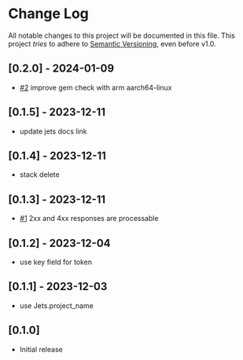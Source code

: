 # Change Log

All notable changes to this project will be documented in this file.
This project *tries* to adhere to [Semantic Versioning](http://semver.org/), even before v1.0.

## [0.2.0] - 2024-01-09
- [#2](https://github.com/rubyonjets/jets-api/pull/2) improve gem check with arm aarch64-linux

## [0.1.5] - 2023-12-11
- update jets docs link

## [0.1.4] - 2023-12-11
- stack delete

## [0.1.3] - 2023-12-11
- [#1](https://github.com/rubyonjets/jets-api/pull/1) 2xx and 4xx responses are processable

## [0.1.2] - 2023-12-04
- use key field for token

## [0.1.1] - 2023-12-03
- use Jets.project_name

## [0.1.0]
- Initial release